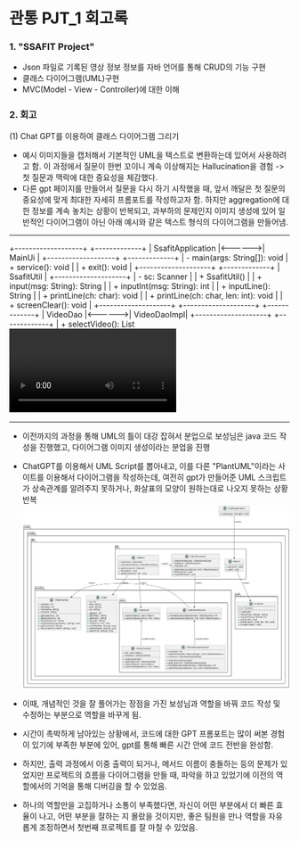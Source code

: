 # 관통 PJT_1 회고록


### 1. "SSAFIT Project"
- Json 파일로 기록된 영상 정보 정보를 자바 언어를 통해 CRUD의 기능 구현
- 클래스 다이어그램(UML)구현
- MVC(Model - View - Controller)에 대한 이해


### 2. 회고

(1) Chat GPT를 이용하여 클래스 다이어그램 그리기
- 예시 이미지들을 캡처해서 기본적인 UML을 텍스트로 변환하는데 있어서 사용하려고 함. 이 과정에서 질문이 한번 꼬이니 계속 이상해지는 Hallucination을 경험 -> 첫 질문과 맥락에 대한 중요성을 체감했다.
- 다른 gpt 페이지를 만들어서 질문을 다시 하기 시작했을 때, 앞서 깨달은 첫 질문의 중요성에 맞게 최대한 자세히 프롬포트를 작성하고자 함. 하지만  aggregation에 대한 정보를 계속 놓치는 상황이 반복되고, 과부하의 문제인지 이미지 생성에 있어 일반적인 다이어그램이 아닌 아래 예시와 같은 텍스트 형식의 다이어그램을 만들어냄.

-----------------

+-------------------+        +-------------+
| SsafitApplication |<------>| MainUi      |
+-------------------+        +-------------+
| - main(args: String[]): void | + service(): void |
                            | + exit(): void    |
+--------------------+       +-------------+
| SsafitUtil         |
+--------------------+
| - sc: Scanner      |
| + SsafitUtil()     |
| + input(msg: String): String  |
| + inputInt(msg: String): int  |
| + inputLine(): String         |
| + printLine(ch: char): void   |
| + printLine(ch: char, len: int): void |
| + screenClear(): void         |
+--------------------+
+--------------------+        +-------------+
| VideoDao           |<------>| VideoDaoImpl|
+--------------------+        +-------------+
| + selectVideo(): List<Video>  | - list: List<Video> |
| + selectVideoByNo(no: int): Video | - instance: VideoDaoImpl |
                                | + getInstance(): VideoDaoImpl |
                                | + selectVideo(): List<Video>  |
                                | + selectVideoByNo(no: int): Video |
+---------------------+      +--------------+
| Video               |      | VideoUi      |
+---------------------+      +--------------+
| - no: int           |      | - videoDao: VideoDao |
| - title: String     |      | + service(): void    |
| - part: String      |      | + detailVideo(): void|
| - url: String       |
| + getNo(): int      |
| + setNo(no: int): void    |
| + getTitle(): String     |
| + setTitle(title: String): void  |
| + getPart(): String      |
| + setPart(part: String): void    |
| + getUrl(): String       |
| + setUrl(url: String): void      |
| + toString(): String     |
+---------------------+
+----------------------+       +-------------------+
| VideoReviewDao       |<------| VideoReviewDaoImpl|
+----------------------+       +-------------------+
| + insertReview(videoReview: VideoReview): int |
| + selectReview(videoNo: int): List<VideoReview> |
                                | - reviewNo: int         |
                                | - videoReviewDb: Map<Integer, List<VideoReview>> |
                                | - instance: VideoReviewDaoImpl |
                                | + getInstance(): VideoReviewDaoImpl |
                                | + insertReview(videoReview: VideoReview): int |
                                | + selectReview(videoNo: int): List<VideoReview> |
+----------------------+       +-------------------+
| VideoReview          |
+----------------------+
| - videoNo: int       |
| - reviewNo: int      |
| - nickName: String   |
| - content: String    |
| + getVideoNo(): int  |
| + setVideoNo(videoNo: int): void |
| + getReviewNo(): int |
| + setReviewNo(reviewNo: int): void |
| + getNickName(): String           |
| + setNickName(nickName: String): void |
| + getContent(): String            |
| + setContent(content: String): void |
+----------------------+      +------------------+
| VideoReviewUi        |      | - videoReviewDao: VideoReviewDao |
+----------------------+      | - videoNo: int                   |
| + service(): void    |      | + service(): void                |
| + listReview(): void |      | + listReview(): void             |
| + registerReview(): void  |  | + registerReview(): void        |
+----------------------+



-----------------

- 이전까지의 과정을 통해 UML의 틀이 대강 잡혀서 분업으로 보성님은 java 코드 작성을 진행했고, 다이어그램 이미지 생성이라는 분업을 진행
- ChatGPT를 이용해서 UML Script를 뽑아내고, 이를 다른 "PlantUML"이라는 사이트를 이용해서 다이어그램을 작성하는데, 여전히 gpt가 만들어준 UML 스크립트가 상속관계를 알려주지 못하거나, 화살표의 모양이 원하는대로 나오지 못하는 상황 반복
![잘못된 클래스 다이어그램](./asset/실패한_다이어그램.png)


- 이때, 개념적인 것을 잘 풀어가는 장점을 가진 보성님과 역할을 바꿔 코드 작성 및 수정하는 부분으로 역할을 바꾸게 됨.
- 시간이 촉박하게 남아있는 상황에서, 코드에 대한 GPT 프롬포트는 많이 써본 경험이 있기에 부족한 부분에 있어, gpt를 통해 빠른 시간 안에 코드 전반을 완성함.
- 하지만, 출력 과정에서 이중 출력이 되거나, 메서드 이름이 충돌하는 등의 문제가 있었지만 프로젝트의 흐름을 다이어그램을 만들 때, 파악을 하고 있었기에 이전의 역할에서의 기억을 통해 디버깅을 할 수 있었음.
- 하나의 역할만을 고집하거나 소통이 부족했다면, 자신이 어떤 부분에서 더 빠른 효율이 나고, 어떤 부분을 잘하는 지 몰랐을 것이지만, 좋은 팀원을 만나 역할을 자유롭게 조정하면서 첫번째 프로젝트를 잘 마칠 수 있었음.